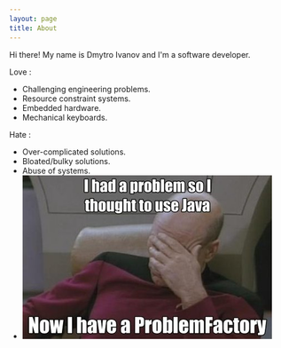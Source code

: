 ```yaml
---
layout: page
title: About
---
```


Hi there! My name is Dmytro Ivanov and I'm a software developer.

Love :

- Challenging engineering problems.
- Resource constraint systems.
- Embedded hardware.
- Mechanical keyboards.

Hate :

- Over-complicated solutions.
- Bloated/bulky solutions.
- Abuse of systems.
- ![problem_factory_in_java](/public/about_problem_factory.jpeg)